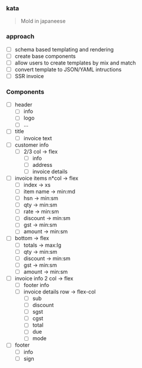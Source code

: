 ### kata
> Mold in japaneese
### approach
- [ ] schema based templating and rendering
- [ ] create base components
- [ ] allow users to create templates by mix and match
- [ ] convert template to JSON/YAML intructions
- [ ] SSR invoice

### Components
  - [ ] header
    - [ ] info
    - [ ] logo
    - [ ] ...
  - [ ] title
    - [ ] invoice text
  - [ ] customer info
      - [ ] 2/3 col -> flex
        - [ ] info
        - [ ] address
        - [ ] invoice details
  - [ ] invoice items n*col -> flex 
    - [ ] index -> xs
    - [ ] item name -> min:md
    - [ ] hsn -> min:sm
    - [ ] qty -> min:sm
    - [ ] rate -> min:sm
    - [ ] discount -> min:sm
    - [ ] gst -> min:sm
    - [ ] amount -> min:sm
  - [ ] bottom -> flex
    - [ ] totals -> max:lg
    - [ ] qty -> min:sm
    - [ ] discount -> min:sm
    - [ ] gst -> min:sm
    - [ ] amount -> min:sm
  - [ ] invoice info 2 col -> flex
    - [ ] footer info
    - [ ] invoice details row -> flex-col
      - [ ] sub
      - [ ] discount
      - [ ] sgst
      - [ ] cgst
      - [ ] total
      - [ ] due
      - [ ] mode
  - [ ] footer
    - [ ] info
    - [ ] sign